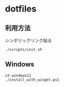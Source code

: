 # dotfiles

## 利用方法

シンボリックリンク貼る
```
./scripts/init.sh
```

## Windows

```
cd windows11
./install_with_winget.ps1
```
